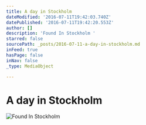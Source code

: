 ```yaml
---
title: A day in Stockholm
dateModified: '2016-07-11T19:42:03.740Z'
datePublished: '2016-07-11T19:42:20.553Z'
author: []
description: 'Found In Stockholm '
starred: false
sourcePath: _posts/2016-07-11-a-day-in-stockholm.md
inFeed: true
hasPage: false
inNav: false
_type: MediaObject

---
```

# A day in Stockholm
![Found In Stockholm ](https://the-grid-user-content.s3-us-west-2.amazonaws.com/d2afdc36-2912-46e6-8b96-213a349cb74e.jpg)